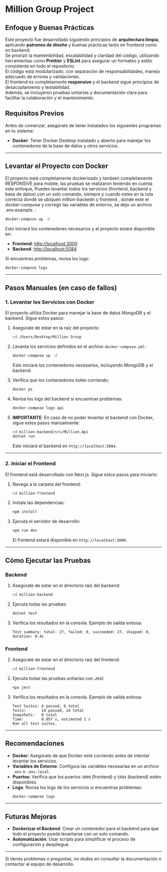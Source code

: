 # Million Group Project

## Enfoque y Buenas Prácticas

Este proyecto fue desarrollado siguiendo principios de **arquitectura limpia**, aplicando **patrones de diseño** y buenas prácticas tanto en frontend como en backend.  
Se priorizó la mantenibilidad, escalabilidad y claridad del código, utilizando herramientas como **Prettier** y **ESLint** para asegurar un formateo y estilo consistente en todo el repositorio.  
El código está modularizado, con separación de responsabilidades, manejo adecuado de errores y validaciones.  
El frontend es completamente **responsive** y el backend sigue principios de desacoplamiento y testabilidad.  
Además, se incluyeron pruebas unitarias y documentación clara para facilitar la colaboración y el mantenimiento.


## Requisitos Previos

Antes de comenzar, asegúrate de tener instalados los siguientes programas en tu sistema:

- **Docker**: Tener Docker Desktop instalado y abierto para manejar los contenedores de la base de datos y otros servicios.

---

## Levantar el Proyecto con Docker

El proyecto está completamente dockerizado y tambien completamente RESPONSIVE para mobile, las pruebas se realizaron teniendo en cuenta este enfoque, Puedes levantar todos los servicios (frontend, backend y base de datos) con un solo comando, siempre y cuando estes en la ruta correcta donde se ubiquen million-backedn y frontend , donde este el docker-compose y corregir las variables de entorno, se dejo un archivo .env.example. :

```bash
docker-compose up -d
```

Esto iniciará los contenedores necesarios y el proyecto estará disponible en:
- **Frontend**: [http://localhost:3000](http://localhost:3000)
- **Backend**: [http://localhost:5084](http://localhost:5084)

Si encuentras problemas, revisa los logs:
```bash
docker-compose logs
```

---

## Pasos Manuales (en caso de fallos)

### 1. Levantar los Servicios con Docker

El proyecto utiliza Docker para manejar la base de datos MongoDB y el backend. Sigue estos pasos:

1. Asegúrate de estar en la raíz del proyecto:
   ```bash
   cd /Users/Desktop/Million Group
   ```

2. Levanta los servicios definidos en el archivo `docker-compose.yml`:
   ```bash
   docker-compose up -d
   ```

   Esto iniciará los contenedores necesarios, incluyendo MongoDB y el backend.

3. Verifica que los contenedores estén corriendo:
   ```bash
   docker ps
   ```

4. Revisa los logs del backend si encuentras problemas:
   ```bash
   docker-compose logs api
   ```

5. **IMPORTANTE**: En caso de no poder levantar el backend con Docker, sigue estos pasos manualmente:
   ```bash
   cd million-backend/src/Million.Api
   dotnet run
   ```

   Esto iniciará el backend en `http://localhost:5084`.

---

### 2. Iniciar el Frontend

El frontend está desarrollado con Next.js. Sigue estos pasos para iniciarlo:

1. Navega a la carpeta del frontend:
   ```bash
   cd million-frontend
   ```

2. Instala las dependencias:
   ```bash
   npm install
   ```

3. Ejecuta el servidor de desarrollo:
   ```bash
   npm run dev
   ```

   El frontend estará disponible en `http://localhost:3000`.

---

## Cómo Ejecutar las Pruebas

### Backend

1. Asegúrate de estar en el directorio raíz del backend:
   ```bash
   cd million-backend
   ```

2. Ejecuta todas las pruebas:
   ```bash
   dotnet test
   ```

3. Verifica los resultados en la consola. Ejemplo de salida exitosa:
   ```
   Test summary: total: 27, failed: 0, succeeded: 27, skipped: 0, duration: 0.4s
   ```

### Frontend

1. Asegúrate de estar en el directorio raíz del frontend:
   ```bash
   cd million-frontend
   ```

2. Ejecuta todas las pruebas unitarias con Jest:
   ```bash
   npx jest
   ```

3. Verifica los resultados en la consola. Ejemplo de salida exitosa:
   ```
   Test Suites: 6 passed, 6 total
   Tests:       14 passed, 14 total
   Snapshots:   0 total
   Time:        0.657 s, estimated 1 s
   Ran all test suites.
   ```

---

## Recomendaciones

- **Docker**: Asegúrate de que Docker esté corriendo antes de intentar levantar los servicios.
- **Variables de Entorno**: Configura las variables necesarias en un archivo `.env` o `.env.local`.
- **Puertos**: Verifica que los puertos `3000` (frontend) y `5084` (backend) estén disponibles.
- **Logs**: Revisa los logs de los servicios si encuentras problemas:
  ```bash
  docker-compose logs
  ```

---

## Futuras Mejoras

- **Dockerizar el Backend**: Crear un contenedor para el backend para que todo el proyecto pueda levantarse con un solo comando.
- **Automatización**: Usar scripts para simplificar el proceso de configuración y despliegue.

---

Si tienes problemas o preguntas, no dudes en consultar la documentación o contactar al equipo de desarrollo.